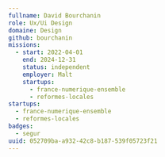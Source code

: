 ```yaml
---
fullname: David Bourchanin
role: Ux/Ui Design
domaine: Design
github: bourchanin
missions:
  - start: 2022-04-01
    end: 2024-12-31
    status: independent
    employer: Malt
    startups:
      - france-numerique-ensemble
      - reformes-locales
startups:
  - france-numerique-ensemble
  - reformes-locales
badges:
  - segur
uuid: 052709ba-a932-42c8-b187-539f05723f21
---
```

